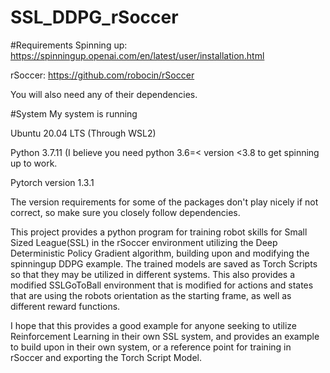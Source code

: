 # SSL_DDPG_rSoccer
#Requirements
Spinning up: https://spinningup.openai.com/en/latest/user/installation.html

rSoccer: https://github.com/robocin/rSoccer

You will also need any of their dependencies.

#System
My system is running

Ubuntu 20.04 LTS (Through WSL2)

Python 3.7.11 (I believe you need python 3.6=< version <3.8 to get spinning up to work.

Pytorch version 1.3.1

The version requirements for some of the packages don't play nicely if not correct, so make sure you closely follow dependencies.

This project provides a python program for training robot skills for Small Sized League(SSL) in the rSoccer environment utilizing the Deep Deterministic Policy Gradient algorithm, building upon and modifying the spinningup DDPG example. 
The trained models are saved as Torch Scripts so that they may be utilized in different systems. 
This also provides a modified SSLGoToBall environment that is modified for actions and states that are using the robots orientation as the starting frame, as well as different reward functions.

I hope that this provides a good example for anyone seeking to utilize Reinforcement Learning in their own SSL system, and provides an example to build upon in their own system, or a reference point for training in rSoccer and exporting the Torch Script Model.
